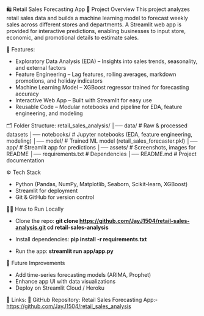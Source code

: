 🛍️ Retail Sales Forecasting App
📌 Project Overview
This project analyzes retail sales data and builds a machine learning model to forecast weekly sales across different stores and departments.
A Streamlit web app is provided for interactive predictions, enabling businesses to input store, economic, and promotional details to estimate sales.

🚀 Features:
*  Exploratory Data Analysis (EDA) – Insights into sales trends, seasonality, and external factors
*  Feature Engineering – Lag features, rolling averages, markdown promotions, and holiday indicators
*  Machine Learning Model – XGBoost regressor trained for forecasting accuracy
*  Interactive Web App – Built with Streamlit for easy use
*  Reusable Code – Modular notebooks and pipeline for EDA, feature engineering, and modeling

🗂️ Folder Structure:
retail_sales_analysis/
│── data/                  # Raw & processed datasets
│── notebooks/             # Jupyter notebooks (EDA, feature engineering, modeling)
│── model/                 # Trained ML model (retail_sales_forecaster.pkl)
│── app/                   # Streamlit app for predictions
│── assets/                # Screenshots, images for README
│── requirements.txt       # Dependencies
│── README.md              # Project documentation

⚙️ Tech Stack
* Python (Pandas, NumPy, Matplotlib, Seaborn, Scikit-learn, XGBoost)
* Streamlit for deployment
* Git & GitHub for version control

🧑‍💻 How to Run Locally
* Clone the repo:
**git clone https://github.com/JayJ1504/retail-sales-analysis.git
cd retail-sales-analysis**

* Install dependencies:
**pip install -r requirements.txt**

* Run the app:
**streamlit run app/app.py**

🔮 Future Improvements
* Add time-series forecasting models (ARIMA, Prophet)
* Enhance app UI with data visualizations
* Deploy on Streamlit Cloud / Heroku

🔗 Links:
📂 GitHub Repository: Retail Sales Forecasting App:- https://github.com/JayJ1504/retail_sales_analysis




